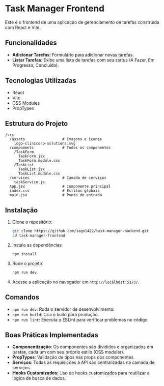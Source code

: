 # Task Manager Frontend

Este é o frontend de uma aplicação de gerenciamento de tarefas construída com React e Vite.

## Funcionalidades

- **Adicionar Tarefas**: Formulário para adicionar novas tarefas.
- **Listar Tarefas**: Exibe uma lista de tarefas com seu status (A Fazer, Em Progresso, Concluído).

## Tecnologias Utilizadas

- React
- Vite
- CSS Modules
- PropTypes

## Estrutura do Projeto

```
/src
  /assets                 # Imagens e ícones
    logo-clinicorp-solutions.svg
  /components             # Todos os componentes
    /TaskForm
      TaskForm.jsx
      TaskForm.module.css
    /TaskList
      TaskList.jsx
      TaskList.module.css
  /services               # Camada de serviços
    taskService.js
  App.jsx                 # Componente principal
  index.css               # Estilos globais
  main.jsx                # Ponto de entrada
```

## Instalação

1. Clone o repositório:

   ```bash
   git clone https://github.com/iago1422/task-manager-backend.git
   cd task-manager-frontend
   ```

2. Instale as dependências:

   ```bash
   npm install
   ```

3. Rode o projeto:

   ```bash
   npm run dev
   ```

4. Acesse a aplicação no navegador em `http://localhost:5173/`.

## Comandos

- `npm run dev`: Roda o servidor de desenvolvimento.
- `npm run build`: Cria o build para produção.
- `npm run lint`: Executa o ESLint para verificar problemas no código.

## Boas Práticas Implementadas

- **Componentização**: Os componentes são divididos e organizados em pastas, cada um com seu próprio estilo (CSS modular).
- **PropTypes**: Validação de tipos nas props dos componentes.
- **Serviços**: Todas as requisições à API são centralizadas na camada de serviços.
- **Hooks Customizados**: Uso de hooks customizados para reutilizar a lógica de busca de dados.
